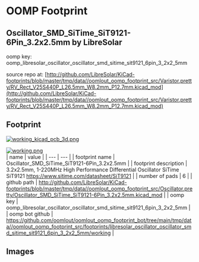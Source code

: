# OOMP Footprint  
## Oscillator_SMD_SiTime_SiT9121-6Pin_3.2x2.5mm  by LibreSolar  
  
oomp key: oomp_libresolar_oscillator_oscillator_smd_sitime_sit9121_6pin_3_2x2_5mm  
  
source repo at: [http://github.com/LibreSolar/KiCad-footprints/blob/master/tmp/data//oomlout_oomp_footprint_src/Varistor.pretty/RV_Rect_V25S440P_L26.5mm_W8.2mm_P12.7mm.kicad_mod](http://github.com/LibreSolar/KiCad-footprints/blob/master/tmp/data//oomlout_oomp_footprint_src/Varistor.pretty/RV_Rect_V25S440P_L26.5mm_W8.2mm_P12.7mm.kicad_mod)  
## Footprint  
  
[![working_kicad_pcb_3d.png](working_kicad_pcb_3d_600.png)](working_kicad_pcb_3d.png)  
  
[![working.png](working_600.png)](working.png)  
| name | value | 
| --- | --- | 
| footprint name | Oscillator_SMD_SiTime_SiT9121-6Pin_3.2x2.5mm | 
| footprint description | 3.2x2.5mm, 1-220MHz High Performance Differential Oscillator SiTime SiT9121 https://www.sitime.com/datasheet/SiT9121 | 
| number of pads | 6 | 
| github path | http://github.com/LibreSolar/KiCad-footprints/blob/master/tmp/data//oomlout_oomp_footprint_src/Oscillator.pretty/Oscillator_SMD_SiTime_SiT9121-6Pin_3.2x2.5mm.kicad_mod | 
| oomp key | oomp_libresolar_oscillator_oscillator_smd_sitime_sit9121_6pin_3_2x2_5mm | 
| oomp bot github | https://github.com/oomlout/oomlout_oomp_footprint_bot/tree/main/tmp/data//oomlout_oomp_footprint_src/footprints/libresolar_oscillator_oscillator_smd_sitime_sit9121_6pin_3_2x2_5mm/working | 
## Images  
